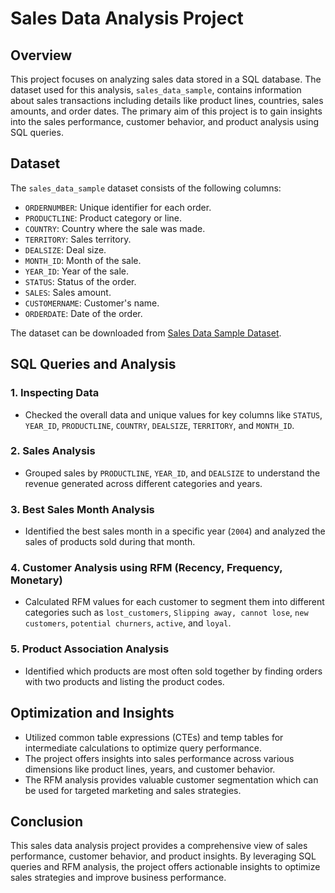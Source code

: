 # Sales Data Analysis Project

## Overview

This project focuses on analyzing sales data stored in a SQL database. The dataset used for this analysis, `sales_data_sample`, contains information about sales transactions including details like product lines, countries, sales amounts, and order dates. The primary aim of this project is to gain insights into the sales performance, customer behavior, and product analysis using SQL queries.

## Dataset

The `sales_data_sample` dataset consists of the following columns:

- `ORDERNUMBER`: Unique identifier for each order.
- `PRODUCTLINE`: Product category or line.
- `COUNTRY`: Country where the sale was made.
- `TERRITORY`: Sales territory.
- `DEALSIZE`: Deal size.
- `MONTH_ID`: Month of the sale.
- `YEAR_ID`: Year of the sale.
- `STATUS`: Status of the order.
- `SALES`: Sales amount.
- `CUSTOMERNAME`: Customer's name.
- `ORDERDATE`: Date of the order.

The dataset can be downloaded from [Sales Data Sample Dataset](https://github.com/NaveenJunjur/My_Portfoilio/blob/main/SQL_Projects/01-Sales%20Analysis/sales_data_sample.csv).

## SQL Queries and Analysis

### 1. Inspecting Data

- Checked the overall data and unique values for key columns like `STATUS`, `YEAR_ID`, `PRODUCTLINE`, `COUNTRY`, `DEALSIZE`, `TERRITORY`, and `MONTH_ID`.

### 2. Sales Analysis

- Grouped sales by `PRODUCTLINE`, `YEAR_ID`, and `DEALSIZE` to understand the revenue generated across different categories and years.
  
### 3. Best Sales Month Analysis

- Identified the best sales month in a specific year (`2004`) and analyzed the sales of products sold during that month.

### 4. Customer Analysis using RFM (Recency, Frequency, Monetary)

- Calculated RFM values for each customer to segment them into different categories such as `lost_customers`, `Slipping away, cannot lose`, `new customers`, `potential churners`, `active`, and `loyal`.

### 5. Product Association Analysis

- Identified which products are most often sold together by finding orders with two products and listing the product codes.

## Optimization and Insights

- Utilized common table expressions (CTEs) and temp tables for intermediate calculations to optimize query performance.
- The project offers insights into sales performance across various dimensions like product lines, years, and customer behavior.
- The RFM analysis provides valuable customer segmentation which can be used for targeted marketing and sales strategies.

## Conclusion

This sales data analysis project provides a comprehensive view of sales performance, customer behavior, and product insights. By leveraging SQL queries and RFM analysis, the project offers actionable insights to optimize sales strategies and improve business performance.
